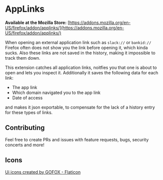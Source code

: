 # AppLinks

**Available at the Mozilla Store:** [https://addons.mozilla.org/en-US/firefox/addon/applinks/](https://addons.mozilla.org/en-US/firefox/addon/applinks/)

When opening an external application link such as `slack://` or `bankid://` Firefox often does not show you the link before opening it, which kinda sucks. Also these links are not saved in the history, making it impossible to track them down.

This extension catches all application links, noitfies you that one is about to open and lets you inspect it. Additionally it saves the following data for each link:

- The app link
- Which domain navigated you to the app link
- Date of access

and makes it json exportable, to compensate for the lack of a history entry for these types of links.

## Contributing

Feel free to create PRs and issues with feature requests, bugs, security concerts and more!

## Icons

<a href="https://www.flaticon.com/free-icons/ui" title="ui icons">Ui icons created by GOFOX - Flaticon</a>